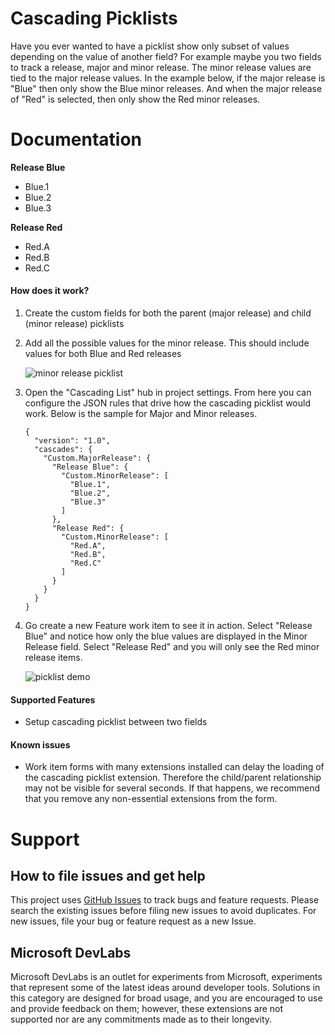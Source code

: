 # Cascading Picklists

Have you ever wanted to have a picklist show only subset of values depending on the value of another field? For example maybe you two fields to track a release, major and minor release. The minor release values are tied to the major release values. In the example below, if the major release is "Blue" then only show the Blue minor releases. And when the major release of "Red" is selected, then only show the Red minor releases.


# Documentation

**Release Blue**

- Blue.1
- Blue.2
- Blue.3

**Release Red**

- Red.A
- Red.B
- Red.C

#### How does it work?

1. Create the custom fields for both the parent (major release) and child (minor release) picklists
2. Add all the possible values for the minor release. This should include values for both Blue and Red releases

   ![minor release picklist](images/picklist-child.png 'Configure Picklist')

3. Open the "Cascading List" hub in project settings. From here you can configure the JSON rules that drive how the cascading picklist would work. Below is the sample for Major and Minor releases.

   ```
   {
     "version": "1.0",
     "cascades": {
       "Custom.MajorRelease": {
         "Release Blue": {
           "Custom.MinorRelease": [
             "Blue.1",
             "Blue.2",
             "Blue.3"
           ]
         },
         "Release Red": {
           "Custom.MinorRelease": [
             "Red.A",
             "Red.B",
             "Red.C"
           ]
         }
       }
     }
   }
   ```

4. Go create a new Feature work item to see it in action. Select "Release Blue" and notice how only the blue values are displayed in the Minor Release field. Select "Release Red" and you will only see the Red minor release items.

   ![picklist demo](images/picklist-demo.gif 'picklist demo')

#### Supported Features

- Setup cascading picklist between two fields

#### Known issues

- Work item forms with many extensions installed can delay the loading of the cascading picklist extension. Therefore the child/parent relationship may not be visible for several seconds. If that happens, we recommend that you remove any non-essential extensions from the form.

# Support

## How to file issues and get help

This project uses [GitHub Issues](https://github.com/microsoft/azure-devops-extension-cascading-picklist/issues) to track bugs and feature requests. Please search the existing issues before filing new issues to avoid duplicates. For new issues, file your bug or feature request as a new Issue. 

## Microsoft DevLabs
Microsoft DevLabs is an outlet for experiments from Microsoft, experiments that represent some of the latest ideas around developer tools. Solutions in this category are designed for broad usage, and you are encouraged to use and provide feedback on them; however, these extensions are not supported nor are any commitments made as to their longevity.

